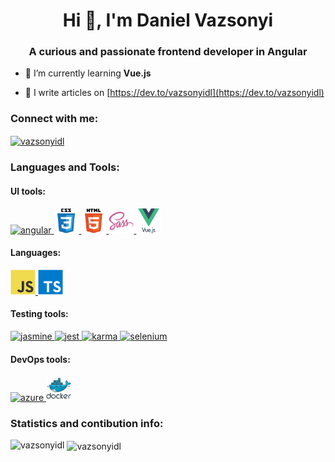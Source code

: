 <h1 align="center">Hi 👋, I'm Daniel Vazsonyi</h1>
<h3 align="center">A curious and passionate frontend developer in Angular</h3>

- 🌱 I’m currently learning **Vue.js**

- 📝 I write articles on [https://dev.to/vazsonyidl](https://dev.to/vazsonyidl)

<h3 align="left">Connect with me:</h3>
<p align="left">
<a href="https://dev.to/vazsonyidl" target="blank"><img align="center" src="https://cdn.jsdelivr.net/npm/simple-icons@3.0.1/icons/dev-dot-to.svg" alt="vazsonyidl" height="30" width="40" /></a>
</p>

<h3 align="left">Languages and Tools:</h3>
<h4 align="left">UI tools: </h4>
<p align="left">
 <a href="https://angular.io" target="_blank"> <img src="https://angular.io/assets/images/logos/angular/angular.svg" alt="angular" width="40" height="40"/> </a>
 <a href="https://www.w3schools.com/css/" target="_blank"> <img src="https://raw.githubusercontent.com/devicons/devicon/master/icons/css3/css3-original-wordmark.svg" alt="css3" width="40" height="40"/> </a>
  <a href="https://www.w3.org/html/" target="_blank"> <img src="https://raw.githubusercontent.com/devicons/devicon/master/icons/html5/html5-original-wordmark.svg" alt="html5" width="40" height="40"/> </a>
  <a href="https://sass-lang.com" target="_blank"> <img src="https://raw.githubusercontent.com/devicons/devicon/master/icons/sass/sass-original.svg" alt="sass" width="40" height="40"/> </a>
  <a href="https://vuejs.org/" target="_blank"> <img src="https://raw.githubusercontent.com/devicons/devicon/master/icons/vuejs/vuejs-original-wordmark.svg" alt="vuejs" width="40" height="40"/> </a>
 </p>
<h4 align="left">Languages: </h4>
<p align="left">
  <a href="https://developer.mozilla.org/en-US/docs/Web/JavaScript" target="_blank"> <img src="https://raw.githubusercontent.com/devicons/devicon/master/icons/javascript/javascript-original.svg" alt="javascript" width="40" height="40"/> </a>
<a href="https://www.typescriptlang.org/" target="_blank"> <img src="https://raw.githubusercontent.com/devicons/devicon/master/icons/typescript/typescript-original.svg" alt="typescript" width="40" height="40"/> </a> 
</p>
<h4 align="left">Testing tools: </h4>
<p align="left">
  <a href="https://jasmine.github.io/" target="_blank"> <img src="https://www.vectorlogo.zone/logos/jasmine/jasmine-icon.svg" alt="jasmine" width="40" height="40"/> </a>  <a href="https://jestjs.io" target="_blank"> <img src="https://www.vectorlogo.zone/logos/jestjsio/jestjsio-icon.svg" alt="jest" width="40" height="40"/> </a> <a href="https://karma-runner.github.io/latest/index.html" target="_blank"> <img src="https://raw.githubusercontent.com/detain/svg-logos/780f25886640cef088af994181646db2f6b1a3f8/svg/karma.svg" alt="karma" width="40" height="40"/> </a>  <a href="https://www.selenium.dev" target="_blank"> <img src="https://raw.githubusercontent.com/detain/svg-logos/780f25886640cef088af994181646db2f6b1a3f8/svg/selenium-logo.svg" alt="selenium" width="40" height="40"/> </a>
</p>
<h4 align="left">DevOps tools: </h4>
<p align="left">    
  <a href="https://azure.microsoft.com/en-in/" target="_blank"> <img src="https://www.vectorlogo.zone/logos/microsoft_azure/microsoft_azure-icon.svg" alt="azure" width="40" height="40"/>  <a href="https://www.docker.com/" target="_blank"> <img src="https://raw.githubusercontent.com/devicons/devicon/master/icons/docker/docker-original-wordmark.svg" alt="docker" width="40" height="40"/> </a>
</p>

<h3 align="left">Statistics and contibution info:</h3>

<p><img align="left" src="https://github-readme-stats.vercel.app/api/top-langs?username=vazsonyidl&show_icons=true&locale=en&layout=compact" alt="vazsonyidl" /></p>
<p></p>
<p>&nbsp;<img align="center" src="https://github-readme-stats.vercel.app/api?username=vazsonyidl&show_icons=true&locale=en" alt="vazsonyidl" /></p>
